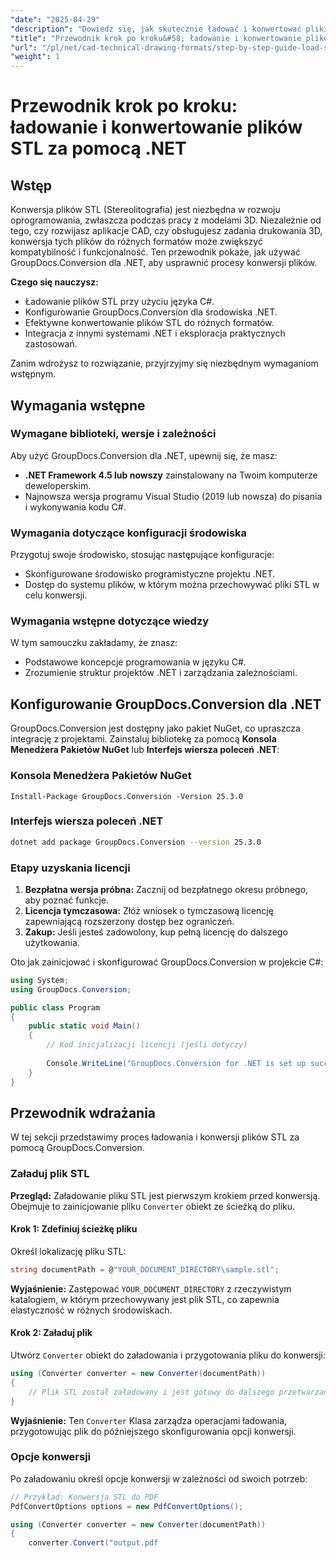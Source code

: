 ```yaml
---
"date": "2025-04-29"
"description": "Dowiedz się, jak skutecznie ładować i konwertować pliki STL za pomocą GroupDocs.Conversion dla .NET. Idealne dla aplikacji CAD i projektów druku 3D."
"title": "Przewodnik krok po kroku&#58; ładowanie i konwertowanie plików STL za pomocą GroupDocs.Conversion dla .NET"
"url": "/pl/net/cad-technical-drawing-formats/step-by-step-guide-load-stl-files-net/"
"weight": 1
---
```


# Przewodnik krok po kroku: ładowanie i konwertowanie plików STL za pomocą .NET

## Wstęp

Konwersja plików STL (Stereolitografia) jest niezbędna w rozwoju oprogramowania, zwłaszcza podczas pracy z modelami 3D. Niezależnie od tego, czy rozwijasz aplikacje CAD, czy obsługujesz zadania drukowania 3D, konwersja tych plików do różnych formatów może zwiększyć kompatybilność i funkcjonalność. Ten przewodnik pokaże, jak używać GroupDocs.Conversion dla .NET, aby usprawnić procesy konwersji plików.

**Czego się nauczysz:**
- Ładowanie plików STL przy użyciu języka C#.
- Konfigurowanie GroupDocs.Conversion dla środowiska .NET.
- Efektywne konwertowanie plików STL do różnych formatów.
- Integracja z innymi systemami .NET i eksploracja praktycznych zastosowań.

Zanim wdrożysz to rozwiązanie, przyjrzyjmy się niezbędnym wymaganiom wstępnym.

## Wymagania wstępne

### Wymagane biblioteki, wersje i zależności
Aby użyć GroupDocs.Conversion dla .NET, upewnij się, że masz:
- **.NET Framework 4.5 lub nowszy** zainstalowany na Twoim komputerze deweloperskim.
- Najnowsza wersja programu Visual Studio (2019 lub nowsza) do pisania i wykonywania kodu C#.

### Wymagania dotyczące konfiguracji środowiska
Przygotuj swoje środowisko, stosując następujące konfiguracje:
- Skonfigurowane środowisko programistyczne projektu .NET.
- Dostęp do systemu plików, w którym można przechowywać pliki STL w celu konwersji.

### Wymagania wstępne dotyczące wiedzy
W tym samouczku zakładamy, że znasz:
- Podstawowe koncepcje programowania w języku C#.
- Zrozumienie struktur projektów .NET i zarządzania zależnościami.

## Konfigurowanie GroupDocs.Conversion dla .NET

GroupDocs.Conversion jest dostępny jako pakiet NuGet, co upraszcza integrację z projektami. Zainstaluj bibliotekę za pomocą **Konsola Menedżera Pakietów NuGet** lub **Interfejs wiersza poleceń .NET**:

### Konsola Menedżera Pakietów NuGet
```shell
Install-Package GroupDocs.Conversion -Version 25.3.0
```

### Interfejs wiersza poleceń .NET
```bash
dotnet add package GroupDocs.Conversion --version 25.3.0
```

### Etapy uzyskania licencji

1. **Bezpłatna wersja próbna:** Zacznij od bezpłatnego okresu próbnego, aby poznać funkcje.
2. **Licencja tymczasowa:** Złóż wniosek o tymczasową licencję zapewniającą rozszerzony dostęp bez ograniczeń.
3. **Zakup:** Jeśli jesteś zadowolony, kup pełną licencję do dalszego użytkowania.

Oto jak zainicjować i skonfigurować GroupDocs.Conversion w projekcie C#:

```csharp
using System;
using GroupDocs.Conversion;

public class Program
{
    public static void Main()
    {
        // Kod inicjalizacji licencji (jeśli dotyczy)
        
        Console.WriteLine("GroupDocs.Conversion for .NET is set up successfully.");
    }
}
```

## Przewodnik wdrażania

W tej sekcji przedstawimy proces ładowania i konwersji plików STL za pomocą GroupDocs.Conversion.

### Załaduj plik STL

**Przegląd:** Załadowanie pliku STL jest pierwszym krokiem przed konwersją. Obejmuje to zainicjowanie pliku `Converter` obiekt ze ścieżką do pliku.

#### Krok 1: Zdefiniuj ścieżkę pliku
Określ lokalizację pliku STL:

```csharp
string documentPath = @"YOUR_DOCUMENT_DIRECTORY\sample.stl";
```

**Wyjaśnienie:** Zastępować `YOUR_DOCUMENT_DIRECTORY` z rzeczywistym katalogiem, w którym przechowywany jest plik STL, co zapewnia elastyczność w różnych środowiskach.

#### Krok 2: Załaduj plik

Utwórz `Converter` obiekt do załadowania i przygotowania pliku do konwersji:

```csharp
using (Converter converter = new Converter(documentPath))
{
    // Plik STL został załadowany i jest gotowy do dalszego przetwarzania.
}
```

**Wyjaśnienie:** Ten `Converter` Klasa zarządza operacjami ładowania, przygotowując plik do późniejszego skonfigurowania opcji konwersji.

### Opcje konwersji

Po załadowaniu określ opcje konwersji w zależności od swoich potrzeb:

```csharp
// Przykład: Konwersja STL do PDF
PdfConvertOptions options = new PdfConvertOptions();

using (Converter converter = new Converter(documentPath))
{
    converter.Convert("output.pdf